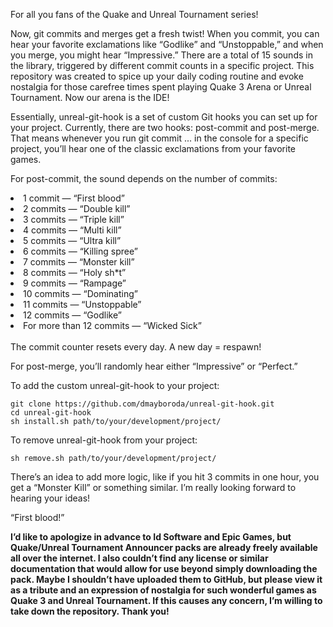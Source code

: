 For all you fans of the Quake and Unreal Tournament series!

Now, git commits and merges get a fresh twist! When you commit, you can hear your favorite exclamations like “Godlike” and “Unstoppable,” and when you merge, you might hear “Impressive.” There are a total of 15 sounds in the library, triggered by different commit counts in a specific project. This repository was created to spice up your daily coding routine and evoke nostalgia for those carefree times spent playing Quake 3 Arena or Unreal Tournament. Now our arena is the IDE!

Essentially, unreal-git-hook is a set of custom Git hooks you can set up for your project. Currently, there are two hooks: post-commit and post-merge. That means whenever you run git commit ... in the console for a specific project, you’ll hear one of the classic exclamations from your favorite games.

For post-commit, the sound depends on the number of commits:

<li> 1 commit — “First blood”</li>
<li> 2 commits — “Double kill”</li>
<li> 3 commits — “Triple kill”</li>
<li> 4 commits — “Multi kill” </li>
<li> 5 commits — “Ultra kill” </li>
<li> 6 commits — “Killing spree” </li>
<li> 7 commits — “Monster kill” </li>
<li> 8 commits — “Holy sh*t”</li>
<li> 9 commits — “Rampage” </li>
<li> 10 commits — “Dominating” </li>
<li> 11 commits — “Unstoppable” </li>
<li> 12 commits — “Godlike” </li>
<li> For more than 12 commits — “Wicked Sick” </li>
<br>
The commit counter resets every day. A new day = respawn!

For post-merge, you’ll randomly hear either “Impressive” or “Perfect.”

To add the custom unreal-git-hook to your project:
```
git clone https://github.com/dmayboroda/unreal-git-hook.git
cd unreal-git-hook
sh install.sh path/to/your/development/project/
```

To remove unreal-git-hook from your project:
```
sh remove.sh path/to/your/development/project/
```
There’s an idea to add more logic, like if you hit 3 commits in one hour, you get a “Monster Kill” or something similar. I’m really looking forward to hearing your ideas!

“First blood!”

<b>I’d like to apologize in advance to Id Software and Epic Games, but Quake/Unreal Tournament Announcer packs are already freely available all over the internet. I also couldn’t find any license or similar documentation that would allow for use beyond simply downloading the pack. Maybe I shouldn’t have uploaded them to GitHub, but please view it as a tribute and an expression of nostalgia for such wonderful games as Quake 3 and Unreal Tournament. If this causes any concern, I’m willing to take down the repository. Thank you! </b>
